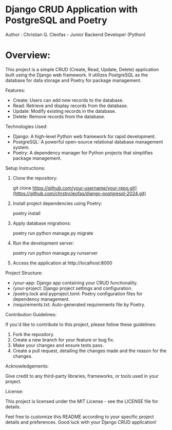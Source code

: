 # Django CRUD Application with PostgreSQL and Poetry

Author : Christian Q. Cleofas - Junior Backend Developer (Python)

# Overview:

This project is a simple CRUD (Create, Read, Update, Delete) application built using the Django web framework. It utilizes PostgreSQL as the database for data storage and Poetry for package management.

Features:

- Create: Users can add new records to the database.
- Read: Retrieve and display records from the database.
- Update: Modify existing records in the database.
- Delete: Remove records from the database.

Technologies Used:

- Django: A high-level Python web framework for rapid development.
- PostgreSQL: A powerful open-source relational database management system.
- Poetry: A dependency manager for Python projects that simplifies package management.

Setup Instructions:

1. Clone the repository:

   git clone https://github.com/your-username/your-repo.git](https://github.com/chrstncleofas/django-postgresql-2024.git)

2. Install project dependencies using Poetry:

   poetry install

3. Apply database migrations:

   poetry run python manage.py migrate

4. Run the development server:

   poetry run python manage.py runserver

5. Access the application at http://localhost:8000

Project Structure:

- /your-app: Django app containing your CRUD functionality.
- /your-project: Django project settings and configuration.
- /poetry.lock and pyproject.toml: Poetry configuration files for dependency management.
- /requirements.txt: Auto-generated requirements file by Poetry.

Contribution Guidelines:

If you'd like to contribute to this project, please follow these guidelines:

1. Fork the repository.
2. Create a new branch for your feature or bug fix.
3. Make your changes and ensure tests pass.
4. Create a pull request, detailing the changes made and the reason for the changes.

Acknowledgements:

Give credit to any third-party libraries, frameworks, or tools used in your project.

License:

This project is licensed under the MIT License - see the LICENSE file for details.

Feel free to customize this README according to your specific project details and preferences. Good luck with your Django CRUD application!
